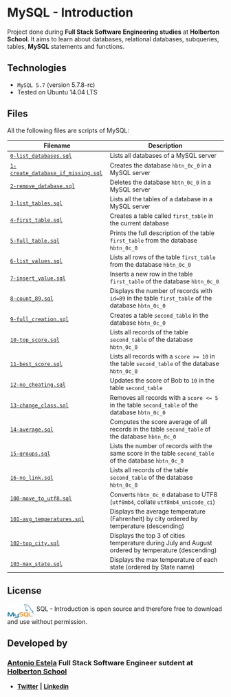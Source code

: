 # MySQL - Introduction
Project done during **Full Stack Software Engineering studies** at **Holberton School**. It aims to learn about databases, relational databases, subqueries, tables, **MySQL** statements and functions.

## Technologies
* `MySQL 5.7` (version 5.7.8-rc)
* Tested on Ubuntu 14.04 LTS

## Files

All the following files are scripts of MySQL:

| Filename | Description |
| -------- | ----------- |
| [`0-list_databases.sql`](0-list_databases.sql) | Lists all databases of a MySQL server |
| [`1-create_database_if_missing.sql`](1-create_database_if_missing.sql) | Creates the database `hbtn_0c_0` in a MySQL server |
| [`2-remove_database.sql`](2-remove_database.sql) | Deletes the database `hbtn_0c_0` in a MySQL server |
| [`3-list_tables.sql`](3-list_tables.sql) | Lists all the tables of a database in a MySQL server |
| [`4-first_table.sql`](4-first_table.sql) | Creates a table called `first_table` in the current database |
| [`5-full_table.sql`](5-full_table.sql) | Prints the full description of the table `first_table` from the database `hbtn_0c_0`  |
| [`6-list_values.sql`](6-list_values.sql) | Lists all rows of the table `first_table` from the database `hbtn_0c_0` |
| [`7-insert_value.sql`](7-insert_value.sql) | Inserts a new row in the table `first_table` of the database `hbtn_0c_0` |
| [`8-count_89.sql`](8-count_89.sql) | Displays the number of records with `id=89` in the table `first_table` of the database `hbtn_0c_0` |
| [`9-full_creation.sql`](9-full_creation.sql) | Creates a table `second_table` in the database `hbtn_0c_0` |
| [`10-top_score.sql`](10-top_score.sql) | Lists all records of the table `second_table` of the database `hbtn_0c_0` |
| [`11-best_score.sql`](11-best_score.sql) | Lists all records with a `score >= 10` in the table `second_table` of the database `hbtn_0c_0` |
| [`12-no_cheating.sql`](12-no_cheating.sql) | Updates the score of Bob to `10` in the table `second_table` |
| [`13-change_class.sql`](13-change_class.sql) | Removes all records with a `score <= 5` in the table `second_table` of the database `hbtn_0c_0` |
| [`14-average.sql`](14-average.sql) | Computes the score average of all records in the table `second_table` of the database `hbtn_0c_0` |
| [`15-groups.sql`](15-groups.sql) | Lists the number of records with the same score in the table `second_table` of the database `hbtn_0c_0` |
| [`16-no_link.sql`](16-no_link.sql) | Lists all records of the table `second_table` of the database `hbtn_0c_0` |
| [`100-move_to_utf8.sql`](100-move_to_utf8.sql) | Converts `hbtn_0c_0` database to UTF8 (`utf8mb4`, collate `utf8mb4_unicode_ci`)  |
| [`101-avg_temperatures.sql`](101-avg_temperatures.sql) | Displays the average temperature (Fahrenheit) by city ordered by temperature (descending) |
| [`102-top_city.sql`](102-top_city.sql) | Displays the top 3 of cities temperature during July and August ordered by temperature (descending) |
| [`103-max_state.sql`](103-max_state.sql) | Displays the max temperature of each state (ordered by State name) |

## License
<img src="https://github.com/AntonioEstela/holbertonschool-higher_level_programming/blob/master/0x0D-SQL_introduction/images/mysql-icon.png" align="middle"> SQL - Introduction is open source and therefore free to download and use without permission.


## Developed by

### [**Antonio Estela**](https://github.com/AntonioEstela) Full Stack Software Engineer sutdent at [**Holberton School**](https://www.holbertonschool.com/)

- [**Twitter**](https://twitter.com/Antonio__Estela) **|** [**Linkedin**](https://www.linkedin.com/in/antonio-josé-estela-7b2a64156/)
